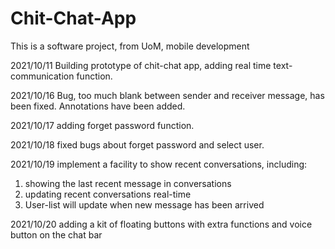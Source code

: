  # Chit-Chat-App
This is a software project, from UoM, mobile development

2021/10/11 Building prototype of chit-chat app, adding real time text-communication function.

2021/10/16 Bug, too much blank between sender and receiver message, has been fixed. Annotations have been added.
 
2021/10/17 adding forget password function.

2021/10/18 fixed bugs about forget password and select user.

2021/10/19 implement a facility to show recent conversations, including:

1. showing the last recent message in conversations
2. updating recent conversations real-time
3. User-list will update when new message has been arrived

2021/10/20 adding a kit of floating buttons with extra functions and voice button on the chat bar